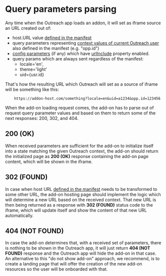 # Query parameters parsing

Any time when the Outreach app loads an addon, it will set as iframe source an URL created out of:

- host.URL value [defined in the manifest](manifest.md#url)
- query parameters representing [context values of current Outreach user](manifest.md#context) also defined in the manifest (e.g. "opp.id")
- [config parameters](configuration.md) (if any) which have [urlInclude](configuration.md##urlinclude) property enabled.
- query params which are always sent regardless of the manifest:
  - locale='en',
  - theme='light'
  - uid={usr.id}

That's how the resulting URL which Outreach will set as a source of iframe will be something like this:

```http
    https://addon-host.com/something?locale=en&uid=a1234&opp.id=123456
```

When the add-on loading request comes, the add-on has to parse out of request query parameter values and based on them to return some of the next responses: 200, 302, and 404.

## 200 (OK)

When received parameters are sufficient for the add-on to initialize itself into a state matching the given Outreach context, the add-on should return the initialized page as **200 (OK)** response containing the add-on page content, which will be shown in the iframe.

## 302 (FOUND)

In case when host URL [defined in the manifest](manifest.md#url) needs to be transformed to some other URL, the add-on hosting page should implement the logic which will determine a new URL based on the received context. That new URL is then being returned as a response with **302 (FOUND)** status code to the iframe, which will update itself and show the content of that new URL automatically.

## 404 (NOT FOUND)

In case the add-on determines that, with a received set of parameters, there is nothing to be shown in the Outreach app, it will just return **404 (NOT FOUND)** response and the Outreach app will hide the add-on in that case. 
An alternative to this "do not show add-on" approach, we recommend, is to create a landing page that will offer the creation of the new add-on resources so the user will be onboarded with that.

